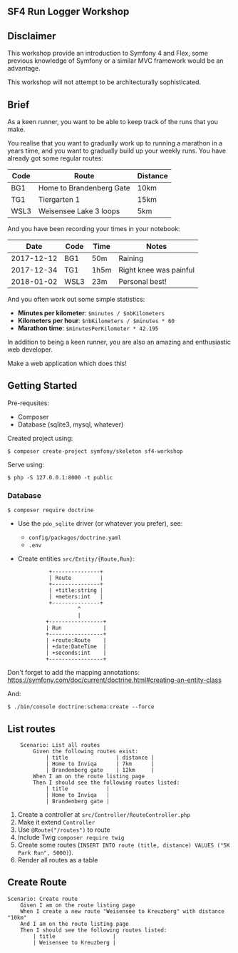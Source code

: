 SF4 Run Logger Workshop
-----------------------

Disclaimer
----------

This workshop provide an introduction to Symfony 4 and Flex, some previous
knowledge of Symfony or a similar MVC framework would be an advantage.

This workshop will not attempt to be architecturally sophisticated.

Brief
-----

As a keen runner, you want to be able to keep track of the runs that you make.

You realise that you want to gradually work up to running a marathon in a
years time, and you want to gradually build up your weekly runs. You have
already got some regular routes:

| Code | Route                     | Distance   |
| ---- | ------------------------- | ---------- |
| BG1  | Home to Brandenberg Gate  | 10km       |
| TG1  | Tiergarten 1              | 15km       |
| WSL3 | Weisensee Lake 3 loops    | 5km        |

And you have been recording your times in your notebook:

| Date        | Code | Time       | Notes                  |
| ----------- | ---- | ---------- | -----------------------|
| 2017-12-12  | BG1  | 50m        | Raining                |
| 2017-12-34  | TG1  | 1h5m       | Right knee was painful |
| 2018-01-02  | WSL3 | 23m        | Personal best!         |

And you often work out some simple statistics:

- **Minutes per kilometer**: `$minutes / $nbKilometers`
- **Kilometers per hour**: `$nbKilometers / $minutes * 60`
- **Marathon time**: `$minutesPerKilometer * 42.195`

In addition to being a keen runner, you are also an amazing and enthusiastic
web developer.

Make a web application which does this!

Getting Started
----------------

Pre-requsites:

- Composer
- Database (sqlite3, mysql, whatever)

Created project using:

    $ composer create-project symfony/skeleton sf4-workshop

Serve using:

    $ php -S 127.0.0.1:8000 -t public

### Database

```
$ composer require doctrine
```

- Use the `pdo_sqlite` driver (or whatever you prefer), see:
    - `config/packages/doctrine.yaml`
    - `.env`

- Create entities `src/Entity/{Route,Run}`:


```
             +---------------+
             | Route         |
             +---------------+
             | +title:string |
             | +meters:int   |
             +---------------+
                      ^
                      |
            +-----------------+
            | Run             |
            +-----------------+
            | +route:Route    |
            | +date:DateTime  |
            | +seconds:int    |
            +-----------------+
```

Don't forget to add the mapping annotations:
https://symfony.com/doc/current/doctrine.html#creating-an-entity-class

And:

```
$ ./bin/console doctrine:schema:create --force
```

List routes
-----------

```gherkin
    Scenario: List all routes
        Given the following routes exist:
            | title               | distance |
            | Home to Inviqa      | 7km      |
            | Brandenberg gate    | 12km     |
        When I am on the route listing page
        Then I should see the following routes listed:
            | title            |
            | Home to Inviqa   |
            | Brandenberg gate |
```

1. Create a controller at `src/Controller/RouteController.php`
2. Make it extend `Controller`
3. Use `@Route("/routes")` to route
4. Include Twig `composer require twig`
5. Create some routes (`INSERT INTO route (title, distance) VALUES ("5K Park Run", 5000)`).
6. Render all routes as a table

Create Route
------------

```gherkin
Scenario: Create route
    Given I am on the route listing page
    When I create a new route "Weisensee to Kreuzberg" with distance "10km"
    And I am on the route listing page
    Then I should see the following routes listed:
        | title                  |
        | Weisensee to Kreuzberg |
```

